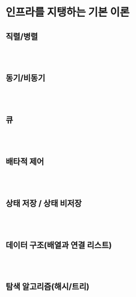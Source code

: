 # **인프라를 지탱하는 기본 이론**


## 직렬/병렬
<br></br>


## 동기/비동기
<br></br>


## 큐
<br></br>


## 배타적 제어
<br></br>


## 상태 저장 / 상태 비저장
<br></br>


## 데이터 구조(배열과 연결 리스트)
<br></br>


## 탐색 알고리즘(해시/트리)
<br></br>
